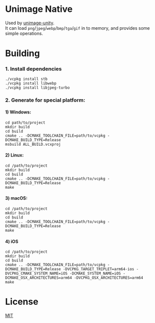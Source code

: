 # Unimage Native
Used by [unimage-unity](https://github.com/Klrohias/unimage-unity).  
It can load `png`/`jpeg`/`webp`/`bmp`/`tga`/`gif` in to memory, and provides some simple operations.

# Building
### 1. Install dependencies
```shell
./vcpkg install stb
./vcpkg install libwebp
./vcpkg install libjpeg-turbo
```

### 2. Generate for special platform:  
#### 1) Windows:
```shell
cd path/to/project
mkdir build
cd build
cmake .. -DCMAKE_TOOLCHAIN_FILE=path/to/vcpkg -DCMAKE_BUILD_TYPE=Release
msbuild ALL_BUILD.vcxproj
```

#### 2) Linux:
```shell
cd /path/to/project
mkdir build
cd build
cmake .. -DCMAKE_TOOLCHAIN_FILE=path/to/vcpkg -DCMAKE_BUILD_TYPE=Release
make
```

#### 3) macOS:
```shell
cd /path/to/project
mkdir build
cd build
cmake .. -DCMAKE_TOOLCHAIN_FILE=path/to/vcpkg -DCMAKE_BUILD_TYPE=Release
make
```

#### 4) iOS
```shell
cd /path/to/project
mkdir build
cd build
cmake .. -DCMAKE_TOOLCHAIN_FILE=path/to/vcpkg -DCMAKE_BUILD_TYPE=Release -DVCPKG_TARGET_TRIPLET=arm64-ios -DVCPKG_CMAKE_SYSTEM_NAME=iOS -DCMAKE_SYSTEM_NAME=iOS -DCMAKE_OSX_ARCHITECTURES=arm64 -DVCPKG_OSX_ARCHITECTURES=arm64
make
```

# License
[MIT](LICENSE)